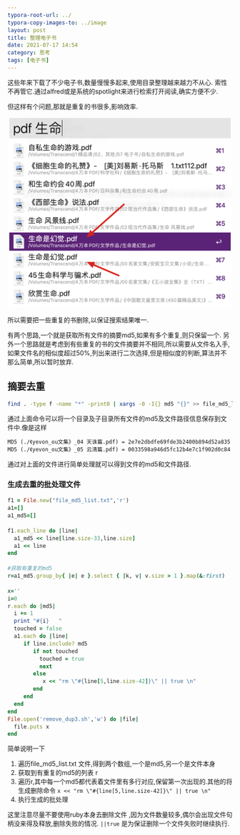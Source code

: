 ```yaml
---
typora-root-url: ../
typora-copy-images-to: ../image
layout: post
title: 整理电子书
date: 2021-07-17 14:54
category: 思考
tags: [电子书]
---
```




这些年来下载了不少电子书,数量慢慢多起来,使用目录整理越来越力不从心.  索性不再管它.通过alfred或是系统的spotlight来进行检索打开阅读,确实方便不少.



但这样有个问题,那就是重复的书很多,影响效率.

<img src="/image/image-20210717145906662.png" alt="image-20210717145906662" style="zoom:50%;" />

所以需要把一些重复的书删除,以保证搜索结果唯一.

有两个思路,一个就是获取所有文件的摘要md5,如果有多个重复,则只保留一个. 另外一个思路就是考虑到有些重复的书的文件摘要并不相同,所以需要从文件名入手,如果文件名的相似度超过50%,列出来进行二次选择,但是相似度的判断,算法并不那么简单,所以暂时放弃.



## 摘要去重

```sh
find . -type f -name "*" -print0 | xargs -0 -I{} md5 "{}" >> file_md5_list.txt
```

通过上面命令可以将一个目录及子目录所有文件的md5及文件路径信息保存到文件中.像是这样

```txt
MD5 (./《yevon_ou文集》_04 天诛篇.pdf) = 2e7e2dbdfe69fde3b2400b894d52a835
MD5 (./《yevon_ou文集》_05 云清篇.pdf) = 0033598a946d5fc12b4e7c1f902d0c84
```

通过对上面的文件进行简单处理就可以得到文件的md5和文件路径.

### 生成去重的批处理文件

```ruby
f1 = File.new("file_md5_list.txt",'r')
a1=[]
a1_md5=[]

f1.each_line do |line|
  a1_md5 << line[line.size-33,line.size]
  a1 << line
end

#获取有重复的md5
r=a1_md5.group_by{ |e| e }.select { |k, v| v.size > 1 }.map(&:first)

x=''
i=0
r.each do |md5|
  i += 1
  print "#{i}   "
  touched = false
  a1.each do |line|
     if line.include? md5 
        if not touched
          touched = true
          next
        else
           x << "rm \"#{line[5,line.size-42]}\" || true \n"
        end
     end
  end
end
File.open('remove_dup3.sh','w') do |file|
  file.puts x
end
```

简单说明一下

1. 遍历file_md5_list.txt 文件,得到两个数组,一个是md5,另一个是文件本身
2. 获取到有重复的md5的列表 r
3. 遍历r,其中每一个md5都代表着文件里有多行对应,保留第一次出现的.其他的将生成删除命令 `x << "rm \"#{line[5,line.size-42]}\" || true \n" `
4. 执行生成的批处理



这里注意尽量不要使用ruby本身去删除文件 ,因为文件数量较多,偶尔会出现文件句柄没来得及释放,删除失败的情况. `||true` 是为保证删除一个文件失败时继续执行.
